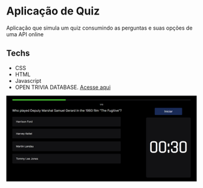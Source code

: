 # Aplicação de Quiz
Aplicação que simula um quiz consumindo as perguntas e suas opções de uma API online

## Techs

- CSS
- HTML
- Javascript
- OPEN TRIVIA DATABASE. [Acesse aqui](https://opentdb.com/)

![image](./.github/preview.png)
